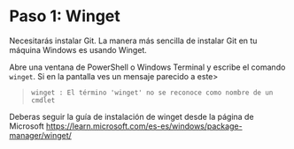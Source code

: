 # Paso 1: Winget

Necesitarás instalar Git. La manera más sencilla de instalar Git en tu máquina
Windows es usando Winget.

Abre una ventana de PowerShell o Windows Terminal y escribe el comando `winget`.
Si en la pantalla ves un mensaje parecido a este>

> `winget : El término 'winget' no se reconoce como nombre de un cmdlet`

Deberas seguir la guía de instalación de winget desde la página de Microsoft
https://learn.microsoft.com/es-es/windows/package-manager/winget/

